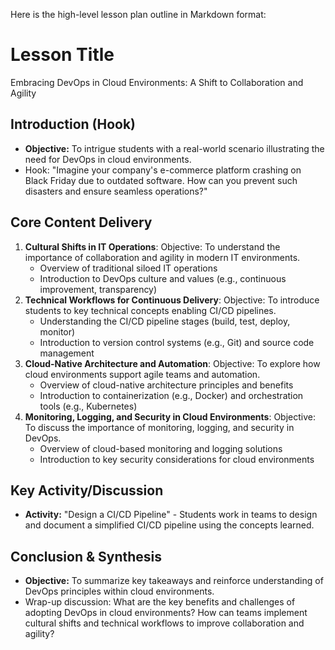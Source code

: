 Here is the high-level lesson plan outline in Markdown format:

**Lesson Title**
===============

Embracing DevOps in Cloud Environments: A Shift to Collaboration and Agility

**Introduction (Hook)**
------------------------

* **Objective:** To intrigue students with a real-world scenario illustrating the need for DevOps in cloud environments.
* Hook: "Imagine your company's e-commerce platform crashing on Black Friday due to outdated software. How can you prevent such disasters and ensure seamless operations?"

**Core Content Delivery**
-------------------------

1.  **Cultural Shifts in IT Operations**: Objective: To understand the importance of collaboration and agility in modern IT environments.
    *   Overview of traditional siloed IT operations
    *   Introduction to DevOps culture and values (e.g., continuous improvement, transparency)
2.  **Technical Workflows for Continuous Delivery**: Objective: To introduce students to key technical concepts enabling CI/CD pipelines.
    *   Understanding the CI/CD pipeline stages (build, test, deploy, monitor)
    *   Introduction to version control systems (e.g., Git) and source code management
3.  **Cloud-Native Architecture and Automation**: Objective: To explore how cloud environments support agile teams and automation.
    *   Overview of cloud-native architecture principles and benefits
    *   Introduction to containerization (e.g., Docker) and orchestration tools (e.g., Kubernetes)
4.  **Monitoring, Logging, and Security in Cloud Environments**: Objective: To discuss the importance of monitoring, logging, and security in DevOps.
    *   Overview of cloud-based monitoring and logging solutions
    *   Introduction to key security considerations for cloud environments

**Key Activity/Discussion**
-------------------------

*   **Activity:** "Design a CI/CD Pipeline" - Students work in teams to design and document a simplified CI/CD pipeline using the concepts learned.

**Conclusion & Synthesis**
-------------------------

*   **Objective:** To summarize key takeaways and reinforce understanding of DevOps principles within cloud environments.
*   Wrap-up discussion: What are the key benefits and challenges of adopting DevOps in cloud environments? How can teams implement cultural shifts and technical workflows to improve collaboration and agility?